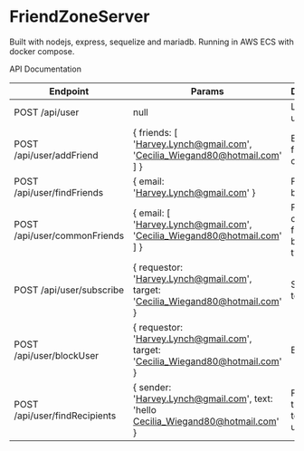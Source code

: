 # FriendZoneServer
Built with nodejs, express, sequelize and mariadb.
Running in AWS ECS with docker compose.

API Documentation

| Endpoint | Params | Description |
| --- | --- | --- |
| POST /api/user | null | List all users |
| POST /api/user/addFriend | {  friends: [ 'Harvey.Lynch@gmail.com', 'Cecilia_Wiegand80@hotmail.com' ] } | Establish friends connection |
| POST /api/user/findFriends | {  email: 'Harvey.Lynch@gmail.com' } | Find friends by email |
| POST /api/user/commonFriends | {  email: [ 'Harvey.Lynch@gmail.com', 'Cecilia_Wiegand80@hotmail.com' ] } | Find common friends between two emails |
| POST /api/user/subscribe | { requestor: 'Harvey.Lynch@gmail.com', target: 'Cecilia_Wiegand80@hotmail.com'  } | Subscribe to user |
| POST /api/user/blockUser | { requestor: 'Harvey.Lynch@gmail.com', target: 'Cecilia_Wiegand80@hotmail.com'  } | Block user |
| POST /api/user/findRecipients | { sender: 'Harvey.Lynch@gmail.com', text: 'hello Cecilia_Wiegand80@hotmail.com'  } | Find users that is able to receive updates |

